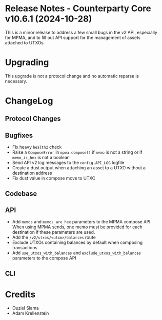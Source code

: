 # Release Notes - Counterparty Core v10.6.1 (2024-10-28)

This is a minor release to address a few small bugs in the v2 API, especially for MPMA, and to fill out API support for the management of assets attached to UTXOs.


# Upgrading

This upgrade is not a protocol change and no automatic reparse is necessary.


# ChangeLog

## Protocol Changes

## Bugfixes

- Fix heavy `healthz` check 
- Raise a `ComposeError` in `mpma.compose()` if `memo` is not a string or if `memo_is_hex` is not a boolean
- Send API v2 log messages to the `config.API_LOG` logfile
- Create a dust output when attaching an asset to a UTXO without a destination address
- Fix dust value in compose move to UTXO

## Codebase


## API

- Add `memos` and `memos_are_hex` parameters to the MPMA compose API. When using MPMA sends, one memo must be provided for each destination if these parameters are used.
- Add the `/v2/utxos/<utxo>/balances` route
- Exclude UTXOs containing balances by default when composing transactions
- Add `use_utxos_with_balances` and `exclude_utxos_with_balances` parameters to the compose API

## CLI


# Credits

* Ouziel Slama
* Adam Krellenstein
